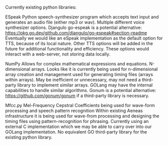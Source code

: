 Currently existing python libraries:

ESpeak
Python speech-synthesizer program which accepts text input and generates an audio file (either mp3 or wav). Multiple different voice synthesizer options.
Djangulo go-espeak is a potential alternative: https://pkg.go.dev/github.com/djangulo/go-espeak#section-readme
Eventually we would like an eSpeak implementation as the default option for TTS, because of its local nature. Other TTS options will be added in the future for additional functionality and efficiency. These options would interact with a web-server, not storing data locally.

NumPy
Allows for complex mathematical expressions and equations. N-dimensional arrays.
Looks like it is currently being used for n-dimensional array creation and management used for generating timing files (arrays within arrays).
May be inefficient or unnecessary, may not need a third-party library to implement similar arrays. GOLang may have the internal capabilities to handle similar algorithms.
Gonum is a potential alternative: https://github.com/gonum/gonum if a third-party library is necessary.

Mfcc.py
Mel-Frequency Cepstral Coefficients being used for wave-form processing and speech pattern recognition
Within existing Aeneas infrastructure it is being used for wave-from processing and designing the timing files using pattern-recognition for phrasing.
Currently using an external C implementation which we may be able to carry over into our GOLang implementation.
No equivalent GO third-party library for the existing python library.
